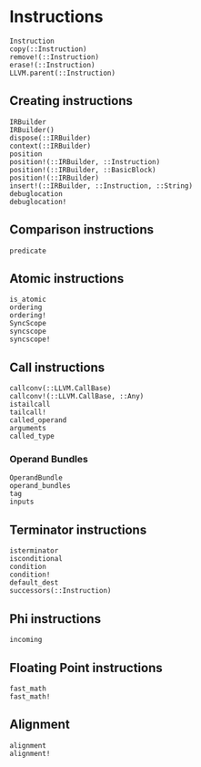 # Instructions

```@docs
Instruction
copy(::Instruction)
remove!(::Instruction)
erase!(::Instruction)
LLVM.parent(::Instruction)
```

## Creating instructions

```@docs
IRBuilder
IRBuilder()
dispose(::IRBuilder)
context(::IRBuilder)
position
position!(::IRBuilder, ::Instruction)
position!(::IRBuilder, ::BasicBlock)
position!(::IRBuilder)
insert!(::IRBuilder, ::Instruction, ::String)
debuglocation
debuglocation!
```


## Comparison instructions

```@docs
predicate
```

## Atomic instructions

```@docs
is_atomic
ordering
ordering!
SyncScope
syncscope
syncscope!
```

## Call instructions

```@docs
callconv(::LLVM.CallBase)
callconv!(::LLVM.CallBase, ::Any)
istailcall
tailcall!
called_operand
arguments
called_type
```

### Operand Bundles

```@docs
OperandBundle
operand_bundles
tag
inputs
```

## Terminator instructions

```@docs
isterminator
isconditional
condition
condition!
default_dest
successors(::Instruction)
```

## Phi instructions

```@docs
incoming
```

## Floating Point instructions

```@docs
fast_math
fast_math!
```

## Alignment

```@docs
alignment
alignment!
```
